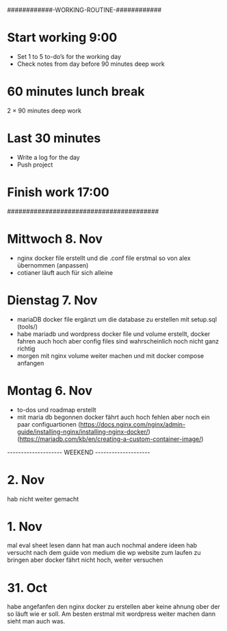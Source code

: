 ############-WORKING-ROUTINE-############
# Start working 9:00
* Set 1 to 5 to-do’s for the working day
* Check notes from day before
90 minutes deep work
# 60 minutes lunch break
2 × 90 minutes deep work
# Last 30 minutes
* Write a log for the day
* Push project
# Finish work 17:00
########################################
# Mittwoch 8. Nov
- nginx docker file erstellt und die .conf file erstmal so von alex übernommen (anpassen)
- cotianer läuft auch für sich alleine

# Dienstag 7. Nov
- mariaDB docker file ergänzt um die database zu erstellen mit setup.sql (tools/)
- habe mariadb und wordpress docker file und volume erstellt, docker fahren auch hoch
aber config files sind wahrscheinlich noch nicht ganz richtig
- morgen mit nginx volume weiter machen und mit docker compose anfangen

# Montag 6. Nov
- to-dos und roadmap erstellt
- mit maria db begonnen docker fährt auch hoch fehlen aber noch ein paar configuartionen
(https://docs.nginx.com/nginx/admin-guide/installing-nginx/installing-nginx-docker/)
(https://mariadb.com/kb/en/creating-a-custom-container-image/)

-------------------- WEEKEND --------------------
# 2. Nov
hab nicht weiter gemacht

# 1. Nov
mal eval sheet lesen dann hat man auch nochmal andere ideen
hab versucht nach dem guide von medium die wp website zum laufen zu bringen aber docker
fährt nicht hoch, weiter versuchen

# 31. Oct
habe angefanfen den nginx docker zu erstellen aber keine ahnung
ober der so läuft wie er soll.
Am besten erstmal mit wordpress weiter machen dann sieht man auch was.

